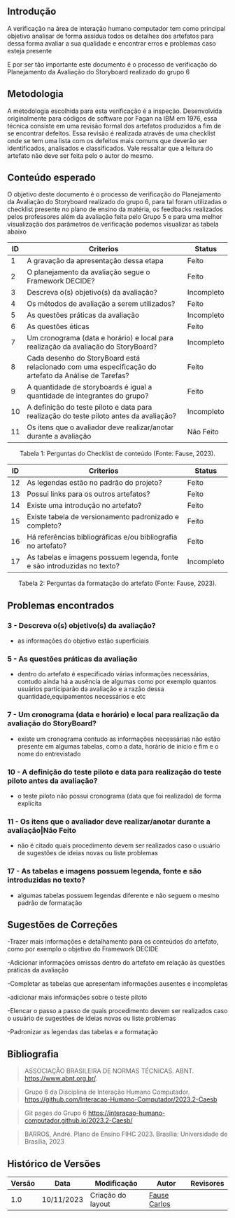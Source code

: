 ## Introdução

A verificação na área de interação humano computador tem como principal objetivo analisar de forma assídua todos os detalhes dos artefatos para dessa forma avaliar a sua qualidade e encontrar erros e problemas caso esteja presente 

E por ser tão importante este documento é o processo de verificação do Planejamento da Avaliação do Storyboard realizado do grupo 6


## Metodologia

A metodologia escolhida para esta verificação é a inspeção. Desenvolvida originalmente para códigos de software por Fagan na IBM em 1976, essa técnica consiste em uma revisão formal dos artefatos produzidos a fim de se encontrar defeitos. Essa revisão é realizada através de uma checklist onde se tem uma lista com os defeitos mais comuns que deverão ser identificados, analisados e classificados. Vale ressaltar que a leitura do artefato não deve ser feita pelo o autor do mesmo.

## Conteúdo esperado

O objetivo deste documento é o processo de verificação do Planejamento da Avaliação do Storyboard realizado do grupo 6, para tal foram utilizadas o checklist presente no plano de ensino da matéria, os feedbacks realizados pelos professores além da avaliação feita pelo Grupo 5 e para uma melhor visualização dos parâmetros de verificação podemos visualizar as tabela abaixo



| ID |  Criterios  | Status |
|--- |--- |--- |
|  1 | A gravação da apresentação dessa etapa | Feito|
| 2 | O planejamento da avaliação segue o Framework DECIDE? | Feito |
|3 |Descreva o(s) objetivo(s) da avaliação? |Incompleto |
|4 | Os métodos de avaliação a serem utilizados? |Feito|
|5 | As questões práticas da avaliação|Incompleto|
|6|As questões éticas |Feito|
|7|Um cronograma (data e horário) e local para realização da avaliação do StoryBoard?|Incompleto |
|8|Cada desenho do StoryBoard está relacionado com uma especificação do artefato da Análise de Tarefas? |Feito |
|9 |A quantidade de storyboards é igual a quantidade de integrantes do grupo? |Feito |
|10|A definição do teste piloto e data para realização do teste piloto antes da avaliação?  |Incompleto|
|11 |Os itens que o avaliador deve realizar/anotar durante a avaliação|Não Feito|

<div style="text-align: center">
    <p> Tabela 1: Perguntas do Checklist de conteúdo (Fonte: Fause, 2023).</p>
</div>


| ID |  Criterios  | Status |
|--- |--- |--- |
| 12 | As legendas estão no padrão do projeto? | Feito|
| 13 | Possui links para os outros artefatos? | Feito |
|14|Existe uma introdução no artefato? |Feito|
|15 |Existe tabela de versionamento padronizado e completo?  |Feito|
|16 |Há referências bibliográficas e/ou bibliografia no artefato?|Feito |
|17|As tabelas e imagens possuem legenda, fonte e são introduzidas no texto?|Incompleto|

<div style="text-align: center">
    <p> Tabela 2: Perguntas da formatação do artefato (Fonte: Fause, 2023).</p>
</div>

## Problemas encontrados

### 3 - Descreva o(s) objetivo(s) da avaliação?

* as informações do objetivo estão superficiais

### 5 - As questões práticas da avaliação

* dentro do artefato é especificado várias informações necessárias, contudo ainda há a ausência de algumas como por exemplo  quantos usuários participarão da avaliação e a razão dessa quantidade,equipamentos necessários e etc

### 7 - Um cronograma (data e horário) e local para realização da avaliação do StoryBoard?

* existe um cronograma contudo as informações necessárias não estão presente em algumas tabelas, como a data, horário de início e fim e o nome do entrevistado

### 10 - A definição do teste piloto e data para realização do teste piloto antes da avaliação?

* o teste piloto não possui cronograma (data que foi realizado) de forma explícita

### 11 - Os itens que o avaliador deve realizar/anotar durante a avaliação|Não Feito

* não é citado quais procedimento devem ser realizados caso o usuário de sugestões de ideias novas ou liste problemas

### 17 - As tabelas e imagens possuem legenda, fonte e são introduzidas no texto?

* algumas tabelas possuem legendas diferente e não seguem o mesmo padrão de formatação

## Sugestões de Correções

-Trazer mais informações e detalhamento para os conteúdos do artefato, como por exemplo o objetivo do Framework DECIDE 

-Adicionar informações omissas dentro do artefato em relação às questões práticas da avaliação 

-Completar as tabelas que apresentam informações ausentes e incompletas

-adicionar mais informações sobre o teste piloto

-Elencar o passo a passo de  quais procedimento devem ser realizados caso o usuário de sugestões de ideias novas ou liste problemas

-Padronizar as legendas das tabelas e a formatação 


## Bibliografia

> ASSOCIAÇÃO BRASILEIRA DE NORMAS TÉCNICAS. ABNT. https://www.abnt.org.br/.

> Grupo 6 da Disciplina de Interação Humano Computador. https://github.com/Interacao-Humano-Computador/2023.2-Caesb

> Git pages do Grupo 6 https://interacao-humano-computador.github.io/2023.2-Caesb/

> BARROS, André. Plano de Ensino FIHC 2023. Brasília: Universidade de Brasília, 2023


## Histórico de Versões

| Versão | Data       | Modificação                             | Autor                         | Revisores                         |
| ------ | ---------- | --------------------------------------- | ----------------------------- | ----------------------------- |
|    1.0   |   10/11/2023   |   Criação do layout |  [Fause Carlos](https://github.com/FauseSkyWalker)||
